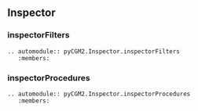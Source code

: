 ## Inspector

### inspectorFilters
```{eval-rst}
.. automodule:: pyCGM2.Inspector.inspectorFilters
   :members:
```

### inspectorProcedures
```{eval-rst}
.. automodule:: pyCGM2.Inspector.inspectorProcedures
   :members:
```
